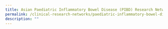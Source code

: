 ```yaml
---
title: Asian Paediatric Inflammatory Bowel Disease (PIBD) Research Network
permalink: /clinical-research-networks/paediatric-inflammatory-bowel-disease-pibd-research-network/
description: ""
---
```


